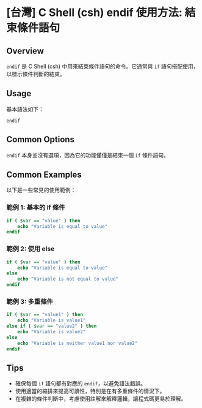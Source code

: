 # [台灣] C Shell (csh) endif 使用方法: 結束條件語句

## Overview
`endif` 是 C Shell (csh) 中用來結束條件語句的命令。它通常與 `if` 語句搭配使用，以標示條件判斷的結束。

## Usage
基本語法如下：
```
endif
```

## Common Options
`endif` 本身並沒有選項，因為它的功能僅僅是結束一個 `if` 條件語句。

## Common Examples
以下是一些常見的使用範例：

### 範例 1: 基本的 if 條件
```csh
if ( $var == "value" ) then
    echo "Variable is equal to value"
endif
```

### 範例 2: 使用 else
```csh
if ( $var == "value" ) then
    echo "Variable is equal to value"
else
    echo "Variable is not equal to value"
endif
```

### 範例 3: 多重條件
```csh
if ( $var == "value1" ) then
    echo "Variable is value1"
else if ( $var == "value2" ) then
    echo "Variable is value2"
else
    echo "Variable is neither value1 nor value2"
endif
```

## Tips
- 確保每個 `if` 語句都有對應的 `endif`，以避免語法錯誤。
- 使用適當的縮排來提高可讀性，特別是在有多重條件的情況下。
- 在複雜的條件判斷中，考慮使用註解來解釋邏輯，讓程式碼更易於理解。